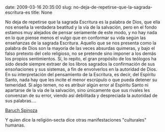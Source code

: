 date: 2009-03-16 20:35:00
slug: no-deja-de-repetirse-que-la-sagrada-escritura-es
title: None

No deja de repetirse que la sagrada Escritura es la palabra de Dios, que ella nos enseña la verdadera beatitud y la vía de la salvación, pero en el fondo estamos muy alejados de pensar seriamente de este modo, y no hay nada en lo que piense menos el vulgo que en conformar su vida según las enseñanzas de la sagrada Escritura. Aquello que se nos presenta como la palabra de Dios son la mayoría de las veces absurdas quimeras, y bajo el falso pretexto del celo religioso, no se pretende sino imponer a los demás los propios sentimientos. Sí, lo repito, el gran propósito de los teólogos ha sido desde siempre extraer de los libros sagrados la confirmación de sus ensoñaciones y sus sistemas, a fin de envolverlos en la autoridad de Dios. En su interpretación del pensamiento de la Escritura, es decir, del Espíritu Santo, nada hay que les incite el menor escrúpulo o que pueda detener su temeridad. Si algo temen, no es atribuir algún error al Espíritu Santo ni apartarse de la vía de la salvación, sino únicamente que sus rivales les convenzan de su error, viendo así debilitada y despreciada la autoridad de sus palabras….

[Baruch Spinoza ](http://www.google.es/)

Y quien dice la religión-secta dice otras manifestaciones "culturales" humanas.

